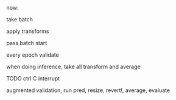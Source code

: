 now:

take batch

apply transforms

pass batch start

every epoch validate

when doing inference, take all transform and average


TODO ctrl C interrupt




augmented validation, run pred, resize, revert!, average, evaluate